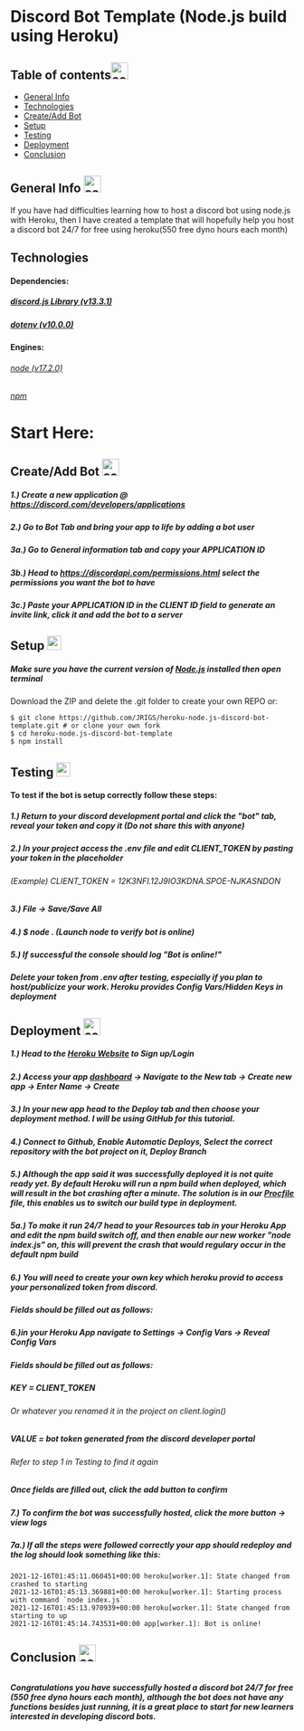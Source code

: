 



##



# **Discord Bot Template (Node.js build using Heroku)**
##

## Table of contents<img src="https://thumbs.dreamstime.com/b/checklist-icon-transparent-isolated-white-background-your-web-mobile-app-design-133862662.jpg" width="30" alt="accessibility text">

* [General Info](#General-Info)
* [Technologies](#Technologies)
* [Create/Add Bot](#Create/Add-Bot)
* [Setup](#Setup)
* [Testing](#Testing)
* [Deployment](#Deployment)
* [Conclusion](#Conclusion)

##

## General Info <img src="https://www.pngitem.com/pimgs/m/542-5427182_pencil-emoji-png-transparent-png.png" width="30" alt="accessibility text">
<p> If you have had difficulties learning how to host a discord bot using node.js with Heroku, then I have created a template that will hopefully help you host a discord bot 24/7 for free using heroku(550 free dyno hours each month)</p> 

##

## Technologies
#### Dependencies:

##### [discord.js Library (v13.3.1)](https://discord.js.org/#/)
##### [dotenv (v10.0.0)](https://www.npmjs.com/package/dotenv)

#### Engines:

###### [node (v17.2.0)](https://nodejs.org/en/about/)
###### [npm](https://docs.npmjs.com/)

##

# Start Here:

## Create/Add Bot <img src="https://www.vhv.rs/dpng/d/560-5605966_discord-bot-logo-discord-png-transparent-png.png" width="30" alt="accessibility text">

##### 1.) Create a new application @ https://discord.com/developers/applications
##### 2.) Go to Bot Tab and bring your app to life by adding a bot user
##### 3a.) Go to General information tab and copy your APPLICATION ID
##### 3b.) Head to https://discordapi.com/permissions.html select the permissions you want the bot to have
##### 3c.) Paste your APPLICATION ID in the CLIENT ID field to generate an invite link, click it and add the bot to a server

##

## Setup <img src="https://www.pngfind.com/pngs/m/48-486091_tools-icon-png-free-settings-cogwheels-transparent-png.png" width="25" alt="accessibility text">

##### Make sure you have the current version of [Node.js](https://nodejs.org/en/) installed then open terminal
Download the ZIP and delete the .git folder to create your own REPO or:
```
$ git clone https://github.com/JRIGS/heroku-node.js-discord-bot-template.git # or clone your own fork
$ cd heroku-node.js-discord-bot-template
$ npm install
```
##

## Testing <img src="https://www.pinclipart.com/picdir/big/534-5348075_transparent-cpr-clipart-testing-icon-png-download.png" width="25" alt="accessibility text">
#### To test if the bot is setup correctly follow these steps:
##### 1.) Return to your discord development portal and click the "bot" tab, reveal your token and copy it (Do not share this with anyone)
##### 2.) In your project access the .env file and edit CLIENT_TOKEN by pasting your token in the placeholder
######  (Example) CLIENT_TOKEN = 12K3NFI.12J9IO3KDNA.SPOE-NJKASNDON
##### 3.) File -> Save/Save All
##### 4.) $ node . (Launch node to verify bot is online)
##### 5.) If successful the console should log "Bot is online!"
##### *Delete your token from .env after testing, especially if you plan to host/publicize your work. Heroku provides Config Vars/Hidden Keys in deployment*

##

## Deployment <img src="https://cdn.icon-icons.com/icons2/1875/PNG/512/deploy_120090.png" width="30" alt="accessibility text">
##### 1.) Head to the [Heroku Website](https://id.heroku.com/login) to Sign up/Login
##### 2.) Access your app [dashboard](https://dashboard.heroku.com/apps) -> Navigate to the New tab -> Create new app -> Enter Name -> Create
##### 3.) In your new app head to the Deploy tab and then choose your deployment method. I will be using GitHub for this tutorial.
##### 4.) Connect to Github, Enable Automatic Deploys, Select the correct repository with the bot project on it, Deploy Branch
##### 5.) Although the app said it was successfully deployed it is not quite ready yet. By default Heroku will run a npm build when deployed, which will result in the bot crashing after a minute. The solution is in our [Procfile](https://devcenter.heroku.com/articles/procfile) file, this enables us to switch our build type in deployment.
##### 5a.) To make it run 24/7 head to your Resources tab in your Heroku App and edit the npm build switch off, and then enable our new worker "node index.js" on, this will prevent the crash that would regulary occur in the default npm build
##### 6.) You will need to create your own key which heroku provid to access your personalized token from discord.
##### Fields should be filled out as follows:
##### 6.)in your Heroku App navigate to Settings -> Config Vars -> Reveal Config Vars
##### Fields should be filled out as follows:
##### KEY = CLIENT_TOKEN
###### Or whatever you renamed it in the project on client.login()
##### VALUE = bot token generated from the discord developer portal
###### Refer to step 1 in Testing to find it again
##### Once fields are filled out, click the add button to confirm
##### 7.) To confirm the bot was successfully hosted, click the more button -> view logs
##### 7a.) If all the steps were followed correctly your app should redeploy and the log should look something like this:
```
2021-12-16T01:45:11.060451+00:00 heroku[worker.1]: State changed from crashed to starting
2021-12-16T01:45:13.369881+00:00 heroku[worker.1]: Starting process with command `node index.js`
2021-12-16T01:45:13.970939+00:00 heroku[worker.1]: State changed from starting to up
2021-12-16T01:45:14.743531+00:00 app[worker.1]: Bot is online! 
```
##

## Conclusion <img src="https://library.kissclipart.com/20191116/ryw/kissclipart-brain-icon-science-icon-29eedbb4529d8f94.png" width="30" alt="accessibility text">
######
##### Congratulations you have successfully hosted a discord bot 24/7 for free (550 free dyno hours each month), although the bot does not have any functions besides just running, it is a great place to start for new learners interested in developing discord bots.

